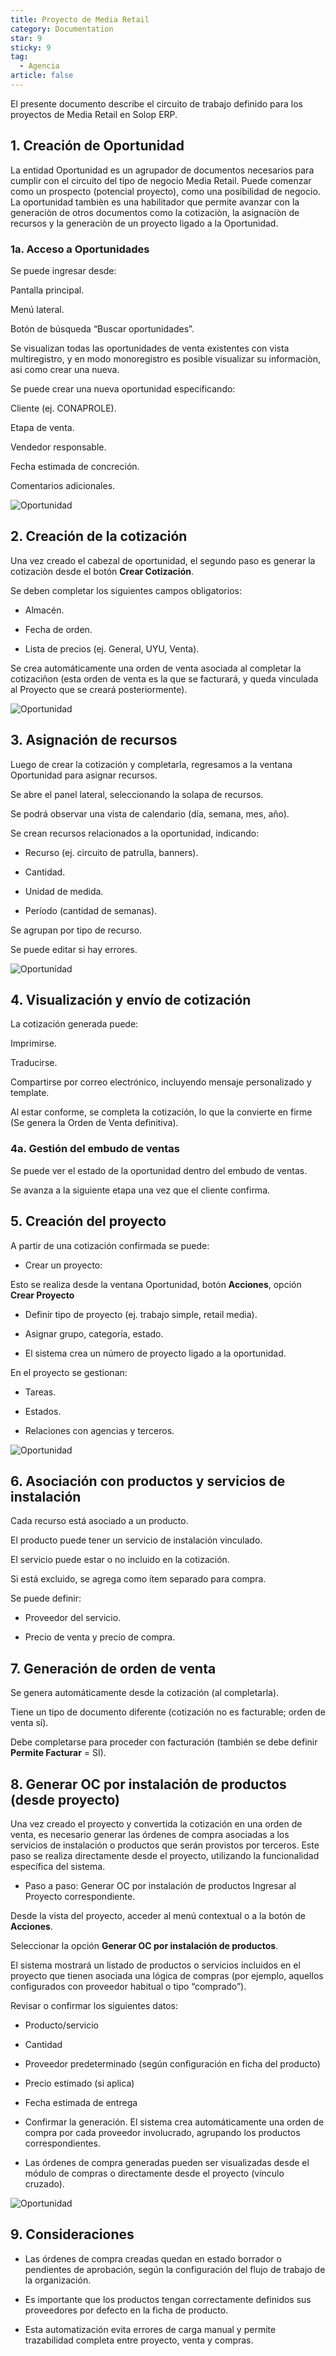 ```yaml
---
title: Proyecto de Media Retail
category: Documentation
star: 9
sticky: 9
tag: 
  - Agencia
article: false
---
```


El presente documento describe el circuito de trabajo definido para los proyectos de Media Retail en Solop ERP.


## 1. Creación de Oportunidad

La entidad Oportunidad es un agrupador de documentos necesarios para cumplir con el circuito del tipo de negocio Media Retail. 
Puede comenzar como un prospecto (potencial proyecto), como una posibilidad de negocio.
La oportunidad tambièn es una habilitador que permite avanzar con la generaciòn de otros documentos como la cotizaciòn, la asignaciòn de recursos y la generaciòn de un proyecto ligado a la Oportunidad.

### 1a. Acceso a Oportunidades

Se puede ingresar desde:

Pantalla principal.

Menú lateral.

Botón de búsqueda “Buscar oportunidades”.

Se visualizan todas las oportunidades de venta existentes con vista multiregistro, y en modo monoregistro es posible visualizar su informaciòn, asi como crear una nueva.

Se puede crear una nueva oportunidad especificando:

Cliente (ej. CONAPROLE).

Etapa de venta.

Vendedor responsable.

Fecha estimada de concreción.

Comentarios adicionales.

![Oportunidad](/assets/img/docs/project-management/prm-project9.png)

## 2. Creación de la cotización

Una vez creado el cabezal de oportunidad, el segundo paso es generar la cotizaciòn desde el botón **Crear Cotización**.

Se deben completar los siguientes campos obligatorios:

* Almacén.

* Fecha de orden.

* Lista de precios (ej. General, UYU, Venta).

Se crea automáticamente una orden de venta asociada al completar la cotizaciñon (esta orden de venta es la que se facturará, y queda vinculada al Proyecto que se creará posteriormente).

![Oportunidad](/assets/img/docs/project-management/prm-project10.png)

## 3. Asignación de recursos

Luego de crear la cotización y completarla, regresamos a la ventana Oportunidad para asignar recursos.

Se abre el panel lateral, seleccionando la solapa de recursos.

Se podrá observar una vista de calendario (día, semana, mes, año).

Se crean recursos relacionados a la oportunidad, indicando:

* Recurso (ej. circuito de patrulla, banners).

* Cantidad.

* Unidad de medida.

* Período (cantidad de semanas).

Se agrupan por tipo de recurso.

Se puede editar si hay errores.

![Oportunidad](/assets/img/docs/project-management/prm-project11.png)

## 4. Visualización y envío de cotización

La cotización generada puede:

Imprimirse.

Traducirse.

Compartirse por correo electrónico, incluyendo mensaje personalizado y template.

Al estar conforme, se completa la cotización, lo que la convierte en firme (Se genera la Orden de Venta definitiva).

### 4a. Gestión del embudo de ventas

Se puede ver el estado de la oportunidad dentro del embudo de ventas.

Se avanza a la siguiente etapa una vez que el cliente confirma.

## 5. Creación del proyecto

A partir de una cotización confirmada se puede:

* Crear un proyecto:

Esto se realiza desde la ventana Oportunidad, botón **Acciones**, opción **Crear Proyecto**

* Definir tipo de proyecto (ej. trabajo simple, retail media).

* Asignar grupo, categoría, estado.

* El sistema crea un número de proyecto ligado a la oportunidad.

En el proyecto se gestionan:

* Tareas.

* Estados.

* Relaciones con agencias y terceros.

![Oportunidad](/assets/img/docs/project-management/prm-project12.png)

## 6. Asociación con productos y servicios de instalación

Cada recurso está asociado a un producto.

El producto puede tener un servicio de instalación vinculado.

El servicio puede estar o no incluido en la cotización.

Si está excluido, se agrega como ítem separado para compra.

Se puede definir:

* Proveedor del servicio.

* Precio de venta y precio de compra.

## 7. Generación de orden de venta

Se genera automáticamente desde la cotización (al completarla).

Tiene un tipo de documento diferente (cotización no es facturable; orden de venta sí).

Debe completarse para proceder con facturación (también se debe definir **Permite Facturar** = SI).

## 8. Generar OC por instalación de productos (desde proyecto)

Una vez creado el proyecto y convertida la cotización en una orden de venta, es necesario generar las órdenes de compra asociadas a los servicios de instalación o productos que serán provistos por terceros. Este paso se realiza directamente desde el proyecto, utilizando la funcionalidad específica del sistema.

* Paso a paso: Generar OC por instalación de productos
Ingresar al Proyecto correspondiente.

Desde la vista del proyecto, acceder al menú contextual o a la botón de **Acciones**.

Seleccionar la opción **Generar OC por instalación de productos**.

El sistema mostrará un listado de productos o servicios incluidos en el proyecto que tienen asociada una lógica de compras (por ejemplo, aquellos configurados con proveedor habitual o tipo “comprado”).

Revisar o confirmar los siguientes datos:

* Producto/servicio

* Cantidad

* Proveedor predeterminado (según configuración en ficha del producto)

* Precio estimado (si aplica)

* Fecha estimada de entrega

* Confirmar la generación. El sistema crea automáticamente una orden de compra por cada proveedor involucrado, agrupando los productos correspondientes.

* Las órdenes de compra generadas pueden ser visualizadas desde el módulo de compras o directamente desde el proyecto (vínculo cruzado).

![Oportunidad](/assets/img/docs/project-management/prm-project13.png)

## 9. Consideraciones

* Las órdenes de compra creadas quedan en estado borrador o pendientes de aprobación, según la configuración del flujo de trabajo de la organización.

* Es importante que los productos tengan correctamente definidos sus proveedores por defecto en la ficha de producto.

* Esta automatización evita errores de carga manual y permite trazabilidad completa entre proyecto, venta y compras.